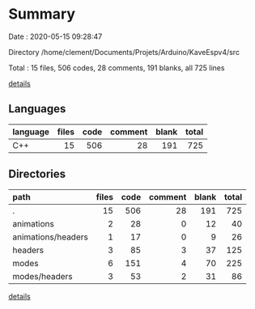 # Summary

Date : 2020-05-15 09:28:47

Directory /home/clement/Documents/Projets/Arduino/KaveEspv4/src

Total : 15 files,  506 codes, 28 comments, 191 blanks, all 725 lines

[details](details.md)

## Languages
| language | files | code | comment | blank | total |
| :--- | ---: | ---: | ---: | ---: | ---: |
| C++ | 15 | 506 | 28 | 191 | 725 |

## Directories
| path | files | code | comment | blank | total |
| :--- | ---: | ---: | ---: | ---: | ---: |
| . | 15 | 506 | 28 | 191 | 725 |
| animations | 2 | 28 | 0 | 12 | 40 |
| animations/headers | 1 | 17 | 0 | 9 | 26 |
| headers | 3 | 85 | 3 | 37 | 125 |
| modes | 6 | 151 | 4 | 70 | 225 |
| modes/headers | 3 | 53 | 2 | 31 | 86 |

[details](details.md)